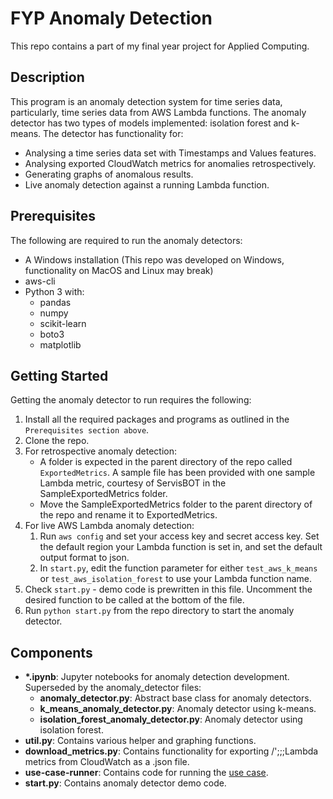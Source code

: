 # FYP Anomaly Detection

This repo contains a part of my final year project for Applied Computing.

## Description

This program is an anomaly detection system for time series data, particularly, time series data from AWS Lambda functions. The anomaly detector has two types of models implemented: isolation forest and k-means. The detector has functionality for:

* Analysing a time series data set with Timestamps and Values features.
* Analysing exported CloudWatch metrics for anomalies retrospectively.
* Generating graphs of anomalous results.
* Live anomaly detection against a running Lambda function.

## Prerequisites

The following are required to run the anomaly detectors:

* A Windows installation (This repo was developed on Windows, functionality on MacOS and Linux may break)
* aws-cli
* Python 3 with:
  * pandas
  * numpy
  * scikit-learn
  * boto3
  * matplotlib

## Getting Started

Getting the anomaly detector to run requires the following:

1. Install all the required packages and programs as outlined in the `Prerequisites section above`.
2. Clone the repo.
3. For retrospective anomaly detection:
    * A folder is expected in the parent directory of the repo called `ExportedMetrics`. A sample file has been provided with one sample Lambda metric, courtesy of ServisBOT in the SampleExportedMetrics folder.
    * Move the SampleExportedMetrics folder to the parent directory of the repo and rename it to ExportedMetrics.
4. For live AWS Lambda anomaly detection:
    1. Run `aws config` and set your access key and secret access key. Set the default region your Lambda function is set in, and set the default output format to json.
    2. In `start.py`, edit the function parameter for either `test_aws_k_means` or `test_aws_isolation_forest` to use your Lambda function name.
5. Check `start.py` - demo code is prewritten in this file. Uncomment the desired function to be called at the bottom of the file.
6. Run `python start.py` from the repo directory to start the anomaly detector.

## Components

* **\*.ipynb**: Jupyter notebooks for anomaly detection development. Superseded by the anomaly_detector files:
  * **anomaly_detector.py**: Abstract base class for anomaly detectors.
  * **k_means_anomaly_detector.py**: Anomaly detector using k-means.
  * **isolation_forest_anomaly_detector.py**: Anomaly detector using isolation forest.
* **util.py**: Contains various helper and graphing functions.
* **download_metrics.py**: Contains functionality for exporting /';;;Lambda metrics from CloudWatch as a .json file.
* **use-case-runner**: Contains code for running the [use case](https://github.com/Matt-RJ/fyp-use-case).
* **start.py**: Contains anomaly detector demo code.
